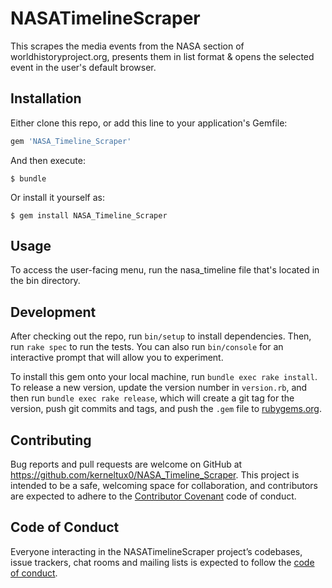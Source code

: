 # NASATimelineScraper

This scrapes the media events from the NASA section of worldhistoryproject.org, presents them in list format & opens the selected event in the user's default browser.

## Installation

Either clone this repo, or add this line to your application's Gemfile:

```ruby
gem 'NASA_Timeline_Scraper'
```

And then execute:

    $ bundle

Or install it yourself as:

    $ gem install NASA_Timeline_Scraper

## Usage

To access the user-facing menu, run the nasa_timeline file that's located in the bin directory.

## Development

After checking out the repo, run `bin/setup` to install dependencies. Then, run `rake spec` to run the tests. You can also run `bin/console` for an interactive prompt that will allow you to experiment.

To install this gem onto your local machine, run `bundle exec rake install`. To release a new version, update the version number in `version.rb`, and then run `bundle exec rake release`, which will create a git tag for the version, push git commits and tags, and push the `.gem` file to [rubygems.org](https://rubygems.org).

## Contributing

Bug reports and pull requests are welcome on GitHub at https://github.com/kerneltux0/NASA_Timeline_Scraper. This project is intended to be a safe, welcoming space for collaboration, and contributors are expected to adhere to the [Contributor Covenant](http://contributor-covenant.org) code of conduct.

## Code of Conduct

Everyone interacting in the NASATimelineScraper project’s codebases, issue trackers, chat rooms and mailing lists is expected to follow the [code of conduct](https://github.com/kerneltux0/NASA_Timeline_Scraper/blob/master/CODE_OF_CONDUCT.md).
